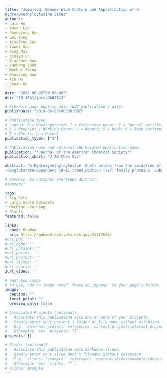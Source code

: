 ```yaml
---
title: "Jump-seq: Genome-Wide Capture and Amplification of 5-
Hydroxymethylcytosine Sites"
authors:
- Lulu Hu
- Yuwen Liu
- Shengtong Han
- Lei Yang
- Xiaolong Cui
- Yawei Gao
- Qing Dai
- Xingyu Lu
- Xiaochen Kou
- Yanhong Zhao
- Wenhui Sheng
- Shaorong Gao
- Xin He
- Chuan He

date: "2019-06-05T00:00:00Z"
doi: "10.1021/jacs.9b02512"

# Schedule page publish date (NOT publication's date).
publishDate: "2019-06-05T00:00:00Z"

# Publication type.
# Legend: 0 = Uncategorized; 1 = Conference paper; 2 = Journal article;
# 3 = Preprint / Working Paper; 4 = Report; 5 = Book; 6 = Book section;
# 7 = Thesis; 8 = Patent
publication_types: ["2"]

# Publication name and optional abbreviated publication name.
publication: "*Journal of the American Chemical Society*"
publication_short: "J Am Chem Soc"

abstract: "5-Hydroxymethylcytosine (5hmC) arises from the oxidation of 5-methylcytosine (5mC) by Fe2+ and 2
-oxoglutarate-dependent 10–11 translocation (TET) family proteins. Substantial levels of 5hmC accumulate in many mammalian tissues, especially in neurons and embryonic stem cells, suggesting a potential active role for 5hmC in epigenetic regulation beyond being simply an intermediate of active DNA demethylation. 5mC and 5hmC undergo dynamic changes during embryogenesis, neurogenesis, hematopoietic development, and oncogenesis. While methods have been developed to map 5hmC, more efficient approaches to detect 5hmC at base resolution are still"

# Summary. An optional shortened abstract.
#summary: 

tags:
- Big Data
- Large-Scale Datasets
- Machine Learning
- Plants
featured: false

links:
- name: PubMed
  url: https://pubmed.ncbi.nlm.nih.gov/31117646/
#url_pdf: ''
#url_code: ''
#url_dataset: ''
#url_poster: ''
#url_project: ''
#url_slides: ''
#url_source: ''
3url_video: ''

# Featured image
# To use, add an image named `featured.jpg/png` to your page's folder. 
image:
  caption: ""
  focal_point: ""
  preview_only: false

# Associated Projects (optional).
#   Associate this publication with one or more of your projects.
#   Simply enter your project's folder or file name without extension.
#   E.g. `internal-project` references `content/project/internal-project/index.md`.
#   Otherwise, set `projects: []`.
projects: []

# Slides (optional).
#   Associate this publication with Markdown slides.
#   Simply enter your slide deck's filename without extension.
#   E.g. `slides: "example"` references `content/slides/example/index.md`.
#   Otherwise, set `slides: ""`.
# slides: example
---
```


